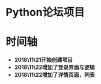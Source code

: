 # Python论坛项目 #


# 时间轴 #

- **2018\11\21开始创建项目**
- **2018\11\22增加了登录界面与逻辑**
- **2018\11\22增加了详情页面，列表**